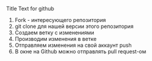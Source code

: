 Title Text for github

1. Fork - интересующего репозитория
2. git clone для нашей версии этого репозитория
3. Создаем ветку с изменениями
4. Производим изменения в ветке
5. Отправляем изменения на свой аккаунт push
6. В окне на Github можно отправлять pull request-ом 